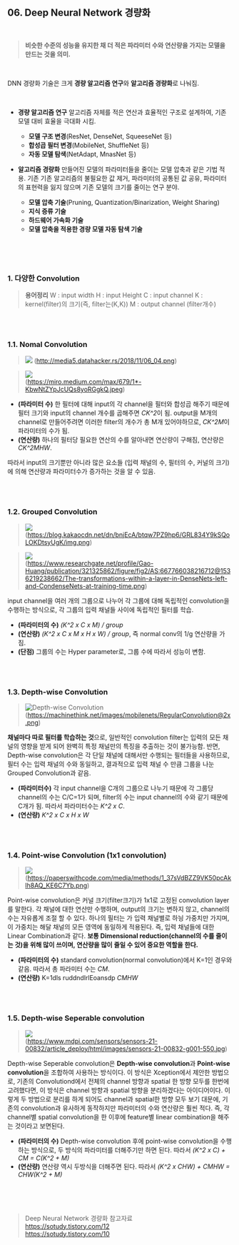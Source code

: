 ## 06. **Deep Neural Network 경량화**
</br>

> **비슷한 수준의 성능을 유지한 채 더 적은 파라미터 수와 연산량을 가지는 모델을 만드는 것을 의미.**

</br>

DNN 경량화 기술은 크게 **경량 알고리즘 연구**와 **알고리즘 경량화**로 나눠짐.

</br>

 - **경량 알고리즘 연구**
	  알고리즘 자체를 적은 연산과 효율적인 구조로 설계하여, 기존 모델 대비 효율을 극대화 시킴.
	 - **모델 구조 변경**(ResNet, DenseNet, SqueeseNet 등)
	 - **합성곱 필터 변경**(MobileNet, ShuffleNet 등)
	- **자동 모델 탐색**(NetAdapt, MnasNet 등)

	  
	  
- **알고리즘 경량화**
	 만들어진 모델의 파라미터들을 줄이는 모델 압축과 같은 기법 적용. 기존 기존 알고리즘의 불필요한 값 제거, 파라미터의 공통된 값 공유, 파라미터의 표현력을 잃지 않으며 기존 모델의 크기를 줄이는 연구 분야.
	- **모델 압축 기술**(Pruning, Quantization/Binarization, Weight Sharing)
	- **지식 증류 기술**
	- **하드웨어 가속화 기술**
	- **모델 압축을 적용한 경량 모델 자동 탐색 기술**

</br>
</br>
</br>

### 1. 다양한 Convolution
> **용어정리**
> W : input width
> H  : input Height
> C  : input channel
> K  : kernel(filter)의 크기(즉, filter는(K,K))
> M : output channel (filter개수)

</br>
</br>

### 1.1. Nomal Convolution
>![](http://media5.datahacker.rs/2018/11/06_04.png)
>(http://media5.datahacker.rs/2018/11/06_04.png)



>![](https://miro.medium.com/max/679/1*-KbwNtZYpJcUQs8yoRGgkQ.jpeg)</br>
>(https://miro.medium.com/max/679/1*-KbwNtZYpJcUQs8yoRGgkQ.jpeg)</br>



- **(파라미터 수)** 한 필터에 대해 input의 각 channel을 필터와 합성곱 해주기 때문에 필터 크기와 input의 channel 개수를 곱해주면 *CK^2*이 됨. output을 M개의 channel로 만들어주려면 이러한 filter의 개수가 총 M개 있어야하므로, *CK^2M*이 파라미터의 수가 됨.
- **(연산량)** 하나의 필터당 필요한 연산의 수를 알아내면 연산량이 구해짐, 연산량은 *CK^2MHW*.

 따라서 input의 크기뿐만 아니라 많은 요소들 (입력 채널의 수, 필터의 수, 커널의 크기)에 의해 연산량과 파라미터수가 증가하는 것을 알 수 있음.

</br>
</br>

### 1.2. Grouped Convolution
>![](https://blog.kakaocdn.net/dn/bnjEcA/btqw7PZ9hp6/GRL834Y9kSQoLOKDtsyUgK/img.png)</br>
>(https://blog.kakaocdn.net/dn/bnjEcA/btqw7PZ9hp6/GRL834Y9kSQoLOKDtsyUgK/img.png)</br>



>![](https://www.researchgate.net/profile/Gao-Huang/publication/321325862/figure/fig2/AS:667766038216712@1536219238662/The-transformations-within-a-layer-in-DenseNets-left-and-CondenseNets-at-training-time.png)</br>
>(https://www.researchgate.net/profile/Gao-Huang/publication/321325862/figure/fig2/AS:667766038216712@1536219238662/The-transformations-within-a-layer-in-DenseNets-left-and-CondenseNets-at-training-time.png)</br>



input channel을 여러 개의 그룹으로 나누어 각 그룹에 대해 독립적인 convolution을 수행하는 방식으로, 각 그룹의 입력 채널들 사이에 독립적인 필터를 학습.

- **(파라미터의 수)** *(K^2 x C x M) / group*
- **(연산량)** *(K^2 x C x M x H x W) / group*, 즉 normal conv의 1/g 연산량을 가짐.
- **(단점)** 그룹의 수는 Hyper parameter로, 그룹 수에 따라서 성능이 변함.

</br>
</br>

### 1.3. Depth-wise Convolution
>![Depth-wise Convolution](https://machinethink.net/images/mobilenets/RegularConvolution@2x.png)</br>
>(https://machinethink.net/images/mobilenets/RegularConvolution@2x.png)</br>

**채널마다 따로 필터를 학습하는 것**으로, 일반적인 convolution filter는 입력의 모든 채널의 영향을 받게 되어 완벽히 특정 채널만의 특징을 추출하는 것이 불가능함. 반면, Depth-wise convolution은 각 단일 채널에 대해서만 수행되는 필터들을 사용하므로, 필터 수는 입력 채널의 수와 동일하고, 결과적으로 입력 채널 수 만큼 그룹을 나눈 Grouped Convolution과 같음.

- **(파라미터수)** 각 input channel을 C개의 그룹으로 나누기 때문에 각 그룹당 channel의 수는 C/C=1가 되며, filter의 수는 input channel의 수와 같기 때문에 C개가 됨. 따라서 파라미터수는 *K^2 x C*.
- **(연산량)**  *K^2 x C x H x W*

</br>
</br>

### 1.4. Point-wise Convolution (1x1 convolution)
> ![](https://paperswithcode.com/media/methods/1_37sVdBZZ9VK50pcAklh8AQ_KE6C7Yb.png) </br>
> (https://paperswithcode.com/media/methods/1_37sVdBZZ9VK50pcAklh8AQ_KE6C7Yb.png) </br>

 Point-wise convolution은 커널 크기(filter크기)가 1x1로 고정된 convolution layer를 말한다. 각 채널에 대한 연산만 수행하며, output의 크기는 변하지 않고, channel의 수는 자유롭게 조절 할 수 있다. 하나의 필터는 가 입력 채널별로 하닁 가중치만 가지며, 이 가중치는 해달 채널의 모든 영역에 동일하게 적용된다. 즉, 입력 채널들에 대한 Linear Combination과 같다. **보통 Dimensional reduction(channel의 수를 줄이는 것)을 위해 많이 쓰이며, 연산량을 많이 줄일 수 있어 중요한 역할을 한다.**

- **(파라미터의 수)** standard convolution(normal convolution)에서 K=1인 경우와 같음. 따라서 총 파라미터 수는 *CM*.
- **(연산량)** K=1dls ruddndlrlEoansdp *CMHW*

</br>
</br>


### 1.5. Depth-wise Seperable convolution
>![](https://www.mdpi.com/sensors/sensors-21-00832/article_deploy/html/images/sensors-21-00832-g001-550.jpg) </br>
>(https://www.mdpi.com/sensors/sensors-21-00832/article_deploy/html/images/sensors-21-00832-g001-550.jpg)</br>

Depth-wise Seperable convolution은 **Depth-wise convolution**과 **Point-wise convolution**을 조합하여 사용하는 방식이다.  이 방식은 Xception에서 제안한 방법으로, 기존의 Convolutiond에서 전체의 channel 방향과 spatial 한 방향 모두를 한번에 고려했다면, 이 방식은 channel 방향과 spatial 방향을 분리하겠다는 아이디어이다. 이렇게 두 방법으로 분리를 하게 되어도 channel과 spatial한 방향 모두 보기 대문에, 기존의 convolution과 유사하게 동작하지만 파라미터의 수와 연산량은 훨씬 적다. 즉, 각 channel별 spatial convolution을 한 이후에 feature별 linear combination을 해주는 것이라고 보면된다.

- **(파라미터의 수)** Depth-wise convolution 후에 point-wise convolution을 수행하는 방식으로, 두 방식의 파라미터를 더해주기만 하면 된다. 따라서 *(K^2 x C) + CM = C(K^2 + M)*
- **(연산량)** 연산량 역시 두방식을 더해주면 된다. 따라서 *(K^2 x CHW) + CMHW = CHW(K^2 + M)*



</br>
</br>
</br>

>Deep Neural Network 경량화 참고자료 </br>
>https://sotudy.tistory.com/12 </br>
>https://sotudy.tistory.com/10 </br>

